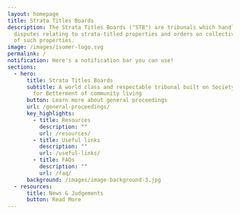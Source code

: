```yaml
---
layout: homepage
title: Strata Titles Boards
description: The Strata Titles Boards ("STB") are tribunals which handle
  disputes relating to strata-titled properties and orders on collective sales
  of such properties.
image: /images/isomer-logo.svg
permalink: /
notification: Here's a notification bar you can use!
sections:
  - hero:
      title: Strata Titles Boards
      subtitle: A world class and respectable tribunal built on Society’s Trust and
        for Betterment of community living
      button: Learn more about general proceedings
      url: /general-proceedings/
      key_highlights:
        - title: Resources
          description: ""
          url: /resources/
        - title: Useful links
          description: ""
          url: /useful-links/
        - title: FAQs
          description: ""
          url: /faq/
      background: /images/image-background-3.jpg
  - resources:
      title: News & Judgements
      button: Read More
---
```

